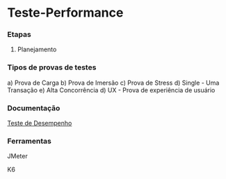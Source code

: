 # Teste-Performance

### Etapas

1) Planejamento

### Tipos de provas de testes

a) Prova de Carga
b) Prova de Imersão
c) Prova de Stress
d) Single - Uma Transação
e) Alta Concorrência
d) UX - Prova de experiência de usuário

### Documentação

[Teste de Desempenho](http://www.linhadecodigo.com.br/artigo/3256/teste-de-desempenho-conceitos-objetivos-e-aplicacao-parte-1.aspx)

### Ferramentas

JMeter

K6
